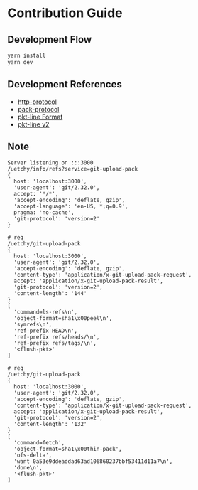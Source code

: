 # Contribution Guide

## Development Flow

```bash
yarn install
yarn dev
```

## Development References

- [http-protocol](https://www.git-scm.com/docs/http-protocol)
- [pack-protocol](https://github.com/git/git/blob/master/Documentation/technical/pack-protocol.txt)
- [pkt-line Format](https://github.com/git/git/blob/master/Documentation/technical/protocol-common.txt#L51)
- [pkt-line v2](https://git-scm.com/docs/protocol-v2/en#_packet_line_framing)

## Note

```
Server listening on :::3000
/uetchy/info/refs?service=git-upload-pack
{
  host: 'localhost:3000',
  'user-agent': 'git/2.32.0',
  accept: '*/*',
  'accept-encoding': 'deflate, gzip',
  'accept-language': 'en-US, *;q=0.9',
  pragma: 'no-cache',
  'git-protocol': 'version=2'
}

# req
/uetchy/git-upload-pack
{
  host: 'localhost:3000',
  'user-agent': 'git/2.32.0',
  'accept-encoding': 'deflate, gzip',
  'content-type': 'application/x-git-upload-pack-request',
  accept: 'application/x-git-upload-pack-result',
  'git-protocol': 'version=2',
  'content-length': '144'
}
[
  'command=ls-refs\n',
  'object-format=sha1\x00peel\n',
  'symrefs\n',
  'ref-prefix HEAD\n',
  'ref-prefix refs/heads/\n',
  'ref-prefix refs/tags/\n',
  '<flush-pkt>'
]

# req
/uetchy/git-upload-pack
{
  host: 'localhost:3000',
  'user-agent': 'git/2.32.0',
  'accept-encoding': 'deflate, gzip',
  'content-type': 'application/x-git-upload-pack-request',
  accept: 'application/x-git-upload-pack-result',
  'git-protocol': 'version=2',
  'content-length': '132'
}
[
  'command=fetch',
  'object-format=sha1\x00thin-pack',
  'ofs-delta',
  'want 0a53e9ddeaddad63ad106860237bbf53411d11a7\n',
  'done\n',
  '<flush-pkt>'
]
```

